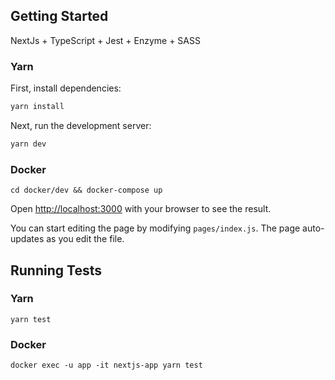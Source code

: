 ## Getting Started

NextJs + TypeScript + Jest + Enzyme + SASS

### Yarn
First, install dependencies:

```bash
yarn install
```

Next, run the development server:

```bash
yarn dev
```

### Docker
```
cd docker/dev && docker-compose up
```

Open [http://localhost:3000](http://localhost:3000) with your browser to see the result.

You can start editing the page by modifying `pages/index.js`. The page auto-updates as you edit the file.

## Running Tests

### Yarn

```
yarn test
```

### Docker

```
docker exec -u app -it nextjs-app yarn test
```
